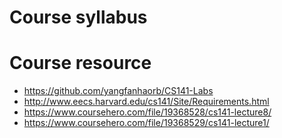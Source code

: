 # Course syllabus 



# Course resource 
+ https://github.com/yangfanhaorb/CS141-Labs
+ http://www.eecs.harvard.edu/cs141/Site/Requirements.html
+ https://www.coursehero.com/file/19368528/cs141-lecture8/
+ https://www.coursehero.com/file/19368529/cs141-lecture1/

